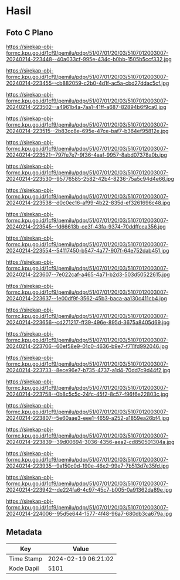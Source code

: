 # Hasil

## Foto C Plano

https://sirekap-obj-formc.kpu.go.id/1cf9/pemilu/pdpr/51/07/01/20/03/5107012003007-20240214-223448--40a033cf-995e-434c-b0bb-1505b5ccf332.jpg

https://sirekap-obj-formc.kpu.go.id/1cf9/pemilu/pdpr/51/07/01/20/03/5107012003007-20240214-223455--cb882059-c2b0-4d1f-ac5a-cbd27ddac5cf.jpg

https://sirekap-obj-formc.kpu.go.id/1cf9/pemilu/pdpr/51/07/01/20/03/5107012003007-20240214-223502--a4961b4a-7aa1-41ff-a687-82894b6f9ca0.jpg

https://sirekap-obj-formc.kpu.go.id/1cf9/pemilu/pdpr/51/07/01/20/03/5107012003007-20240214-223515--2b83cc8e-695e-47ce-baf7-b364ef95812e.jpg

https://sirekap-obj-formc.kpu.go.id/1cf9/pemilu/pdpr/51/07/01/20/03/5107012003007-20240214-223521--797fe7e7-9f36-4aaf-9957-8abd07378a0b.jpg

https://sirekap-obj-formc.kpu.go.id/1cf9/pemilu/pdpr/51/07/01/20/03/5107012003007-20240214-223530--95776585-2582-42b4-8236-75a5c94d4e66.jpg

https://sirekap-obj-formc.kpu.go.id/1cf9/pemilu/pdpr/51/07/01/20/03/5107012003007-20240214-223538--d0c0ec16-af99-4b22-835d-ef3261696c48.jpg

https://sirekap-obj-formc.kpu.go.id/1cf9/pemilu/pdpr/51/07/01/20/03/5107012003007-20240214-223545--fd66613b-ce3f-43fa-9374-70ddffcea356.jpg

https://sirekap-obj-formc.kpu.go.id/1cf9/pemilu/pdpr/51/07/01/20/03/5107012003007-20240214-223554--54117450-b547-4a77-907f-64e752dab451.jpg

https://sirekap-obj-formc.kpu.go.id/1cf9/pemilu/pdpr/51/07/01/20/03/5107012003007-20240214-223607--7e022caf-a465-4a71-b2d3-503d50522615.jpg

https://sirekap-obj-formc.kpu.go.id/1cf9/pemilu/pdpr/51/07/01/20/03/5107012003007-20240214-223637--1e00df9f-3562-45b3-baca-aa130c411cb4.jpg

https://sirekap-obj-formc.kpu.go.id/1cf9/pemilu/pdpr/51/07/01/20/03/5107012003007-20240214-223656--cd271217-ff39-496e-895d-3675a8405d69.jpg

https://sirekap-obj-formc.kpu.go.id/1cf9/pemilu/pdpr/51/07/01/20/03/5107012003007-20240214-223706--60ef58e9-01c0-4636-b9e7-f711fd992046.jpg

https://sirekap-obj-formc.kpu.go.id/1cf9/pemilu/pdpr/51/07/01/20/03/5107012003007-20240214-223733--8ece96e7-b735-4737-a1d4-70dd7c9d44f2.jpg

https://sirekap-obj-formc.kpu.go.id/1cf9/pemilu/pdpr/51/07/01/20/03/5107012003007-20240214-223758--0b8c5c5c-24fc-45f2-8c57-f96f6e22803c.jpg

https://sirekap-obj-formc.kpu.go.id/1cf9/pemilu/pdpr/51/07/01/20/03/5107012003007-20240214-223807--5e60aae3-eee1-4659-a252-a1859ea26bf4.jpg

https://sirekap-obj-formc.kpu.go.id/1cf9/pemilu/pdpr/51/07/01/20/03/5107012003007-20240214-223839--39d00694-3036-4356-aea2-cd850501304a.jpg

https://sirekap-obj-formc.kpu.go.id/1cf9/pemilu/pdpr/51/07/01/20/03/5107012003007-20240214-223935--9a150c0d-190e-46e2-99e7-7b513d7e35fd.jpg

https://sirekap-obj-formc.kpu.go.id/1cf9/pemilu/pdpr/51/07/01/20/03/5107012003007-20240214-223942--de224fa6-4c97-45c7-b005-0a91362da89e.jpg

https://sirekap-obj-formc.kpu.go.id/1cf9/pemilu/pdpr/51/07/01/20/03/5107012003007-20240214-224006--95d5e644-1577-4f48-96a7-680db3ca679a.jpg


## Metadata

| Key        | Value               |
| ---------- | ------------------- |
| Time Stamp | 2024-02-19 06:21:02 |
| Kode Dapil | 5101                |




